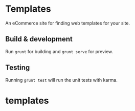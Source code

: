 # Templates
An eCommerce site for finding web templates for your site.


## Build & development

Run `grunt` for building and `grunt serve` for preview.

## Testing

Running `grunt test` will run the unit tests with karma.
# templates
